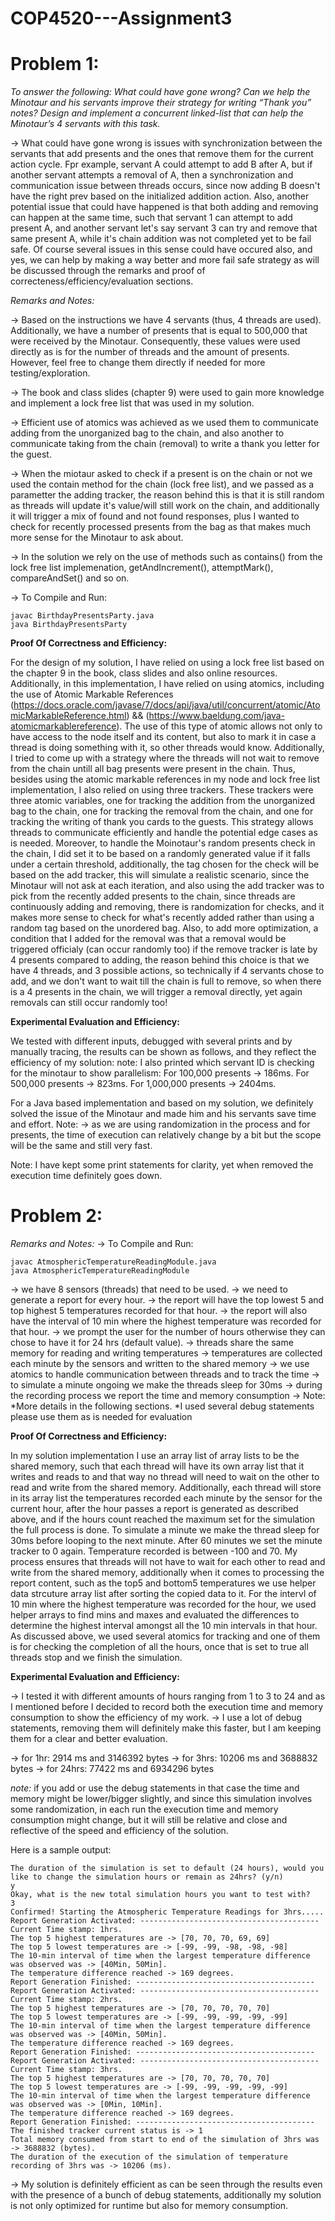 # COP4520---Assignment3
# Problem 1:
*To answer the following: What could have gone wrong? Can we help the Minotaur and his servants improve their strategy for writing “Thank you” notes? Design and implement a concurrent linked-list that can help the Minotaur’s 4 servants with this task.* 

-> What could have gone wrong is issues with synchronization between the servants that add presents and the ones that remove them for the current action cycle. Fpr example, servant A could attempt to add B after A, but if another servant attempts a removal of A, then a synchronization and communication issue between threads occurs, since now adding B doesn't have the right prev based on the initialized addition action. Also, another potential issue that could have happened is that both adding and removing can happen at the same time, such that servant 1 can attempt to add present A, and another servant let's say servant 3 can try and remove that same present A, while it's chain addition was not completed yet to be fail safe. Of course several issues in this sense could have occured also, and yes, we can help by making a way better and more fail safe strategy as will be discussed through the remarks and proof of correcteness/efficiency/evaluation sections. 


*Remarks and Notes:*

-> Based on the instructions we have 4 servants (thus, 4 threads are used). Additionally, we have a number of presents that is equal to 500,000 that were received by the Minotaur. Consequently, these values were used directly as is for the number of threads and the amount of presents. However, feel free to change them directly if needed for more testing/exploration.

-> The book and class slides (chapter 9) were used to gain more knowledge and implement a lock free list that was used in my solution. 

-> Efficient use of atomics was achieved as we used them to communicate adding from the unorganized bag to the chain, and also another to communicate taking from the chain (removal) to write a thank you letter for the guest.

-> When the miotaur asked to check if a present is on the chain or not we used the contain method for the chain (lock free list), and we passed as a parametter the adding tracker, the reason behind this is that it is still random as threads will update it's value/will still work on the chain, and additionally it will trigger a mix of found and not found responses, plus I wanted to check for recently processed presents from the bag as that makes much more sense for the Minotaur to ask about.

-> In the solution we rely on the use of methods such as contains() from the lock free list implemenation, getAndIncrement(), attemptMark(), compareAndSet() and so on.

-> To Compile and Run: 
```
javac BirthdayPresentsParty.java 
java BirthdayPresentsParty 
``` 

**Proof Of Correctness and Efficiency:**

For the design of my solution, I have relied on using a lock free list based on the chapter 9 in the book, class slides and also online resources. Additionally, in this implementation, I have relied on using atomics, including the use of Atomic Markable References (https://docs.oracle.com/javase/7/docs/api/java/util/concurrent/atomic/AtomicMarkableReference.html) && (https://www.baeldung.com/java-atomicmarkablereference). The use of this type of atomic allows not only to have access to the node itself and its content, but also to mark it in case a thread is doing something with it, so other threads would know. Additionally, I tried to come up with a strategy where the threads will not wait to remove from the chain untill all bag presents were present in the chain. Thus, besides using the atomic markable references in my node and lock free list implementation, I also relied on using three trackers. These trackers were three atomic variables, one for tracking the addition from the unorganized bag to the chain, one for tracking the removal from the chain, and one for tracking the writing of thank you cards to the guests. This strategy allows threads to communicate efficiently and handle the potential edge cases as is needed. Moreover, to handle the Moinotaur's random presents check in the chain,  I did set it to be based on a randomly generated value if it falls under a certain threshold, additionally, the tag chosen for the check will be based on the add tracker, this will simulate a realistic scenario, since the Minotaur will not ask at each iteration, and also using the add tracker was to pick from the recently added presents to the chain, since threads are continuously adding and removing, there is randomization for checks, and it makes more sense to check for what's recently added rather than using a random tag based on the unordered bag. Also, to add more optimization, a condition that I added for the removal was that a removal would be triggered officialy (can occur randomly too) if the remove tracker is late by 4 presents compared to adding, the reason behind this choice is that we have 4 threads, and 3 possible actions, so technically if 4 servants chose to add, and we don't want to wait till the chain is full to remove, so when there is a 4 presents in the chain, we will trigger a removal directly, yet again removals can still occur randomly too!

**Experimental Evaluation and Efficiency:** 
 
We tested with different inputs, debugged with several prints and by manually tracing, the results can be shown as follows, and they reflect the efficiency of my solution: 
note: I also printed which servant ID is checking for the minotaur to show parallelism: 
For 100,000 presents -> 186ms. 
For 500,000 presents -> 823ms. 
For 1,000,000 presents -> 2404ms. 
 
For a Java based implementation and based on my solution, we definitely solved the issue of the Minotaur and made 
him and his servants save time and effort. 
Note: -> as we are using randomization in the process and for presents, the time of execution can relatively change 
by a bit but the scope will be the same and still very fast.

Note: I have kept some print statements for clarity, yet when removed the execution time definitely goes down. 


# Problem 2:

*Remarks and Notes:* 
-> To Compile and Run: 
```
javac AtmosphericTemperatureReadingModule.java 
java AtmosphericTemperatureReadingModule 
```  

-> we have 8 sensors (threads) that need to be used. 
-> we need to generate a report for every hour. 
-> the report will have the top lowest 5 and top highest 5 temperatures recorded for that hour. 
-> the report will also have the interval of 10 min where the highest temperature was recorded for that hour. 
-> we prompt the user for the number of hours otherwise they can chose to have it for 24 hrs (default value).
-> threads share the same memory for reading and writing temperatures
-> temperatures are collected each minute by the sensors and written to the shared memory
-> we use atomics to handle communication between threads and to track the time
-> to simulate a minute ongoing we make the threads sleep for 30ms
-> during the recording process we report the time and memory consumption
-> Note: 
*More details in the following sections.
*I used several debug statements please use them as is needed for evaluation

**Proof Of Correctness and Efficiency:**  

In my solution implementation I use an array list of array lists to be the shared memory, such that each thread will have its own array list that it writes and reads to and that way no thread will need to wait on the other to read and write from the shared memory. Additionally, each thread will store in its array list the temperatures recorded each minute by the sensor for the current hour, after the hour passes a report is generated as described above, and if the hours count reached the maximum set for the simulation the full process is done. To simulate a minute we make the thread sleep for 30ms before looping to the next minute. After 60 minutes we set the minute tracker to 0 again. Temperature recorded is between -100 and 70. My process ensures that threads will not have to wait for each other to read and write from the shared memory, additionally when it comes to processing the report content, such as the top5 and bottom5 temperatures we use helper data strcuture array list after sorting the copied data to it. For the intervl of 10 min where the highest temperature was recorded for the hour, we used helper arrays to find mins and maxes and evaluated the differences to determine the highest interval amongst all the 10 min intervals in that hour. As discussed above, we used several atomics for tracking and one of them is for checking the completion of all the hours, once that is set to true all threads stop and we finish the simulation.


**Experimental Evaluation and Efficiency:** 

-> I tested it with different amounts of hours ranging from 1 to 3 to 24 and as I mentioned before I decided to record both the execution time and memory consumption to show the efficiency of my work. 
-> I use a lot of debug statements, removing them will definitely make this faster, but I am keeping them for a clear and better evaluation. 

-> for 1hr: 2914 ms and 3146392 bytes 
-> for 3hrs: 10206 ms and 3688832 bytes 
-> for 24hrs: 77422 ms and 6934296 bytes  

*note:* if you add or use the debug statements in that case the time and memory might be lower/bigger slightly, and since this simulation involves some randomization, in each run the execution time and memory consumption might change, but it will still be relative and close and reflective of the speed and efficiency of the solution.  
 
Here is a sample output: 
```
The duration of the simulation is set to default (24 hours), would you like to change the simulation hours or remain as 24hrs? (y/n)
y
Okay, what is the new total simulation hours you want to test with? 
3
Confirmed! Starting the Atmospheric Temperature Readings for 3hrs.....
Report Generation Activated: ----------------------------------------
Current Time stamp: 1hrs.
The top 5 highest temperatures are -> [70, 70, 70, 69, 69]
The top 5 lowest temperatures are -> [-99, -99, -98, -98, -98]
The 10-min interval of time when the largest temperature difference was observed was -> [40Min, 50Min].
The temperature difference reached -> 169 degrees.
Report Generation Finished: ----------------------------------------
Report Generation Activated: ----------------------------------------
Current Time stamp: 2hrs.
The top 5 highest temperatures are -> [70, 70, 70, 70, 70]
The top 5 lowest temperatures are -> [-99, -99, -99, -99, -99]
The 10-min interval of time when the largest temperature difference was observed was -> [40Min, 50Min].
The temperature difference reached -> 169 degrees.
Report Generation Finished: ----------------------------------------
Report Generation Activated: ----------------------------------------
Current Time stamp: 3hrs.
The top 5 highest temperatures are -> [70, 70, 70, 70, 70]
The top 5 lowest temperatures are -> [-99, -99, -99, -99, -99]
The 10-min interval of time when the largest temperature difference was observed was -> [0Min, 10Min].
The temperature difference reached -> 169 degrees.
Report Generation Finished: ----------------------------------------
The finished tracker current status is -> 1
Total memory consumed from start to end of the simulation of 3hrs was -> 3688832 (bytes).
The duration of the execution of the simulation of temperature recording of 3hrs was -> 10206 (ms).
``` 

-> My solution is definitely efficient as can be seen through the results even with the presence of a bunch of debug statements, additionally my solution is not only optimized for runtime but also for memory consumption. 

 
